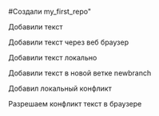 #Создали my_first_repo" 

Добавили текст

Добавили текст через веб браузер

Добавили текст локально

Добавили текст в новой ветке newbranch

Добавил локальный конфликт

Разрешаем конфликт текст в браузере

